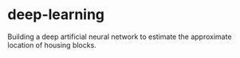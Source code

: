 # deep-learning
Building a deep artificial neural network to estimate the approximate location of housing blocks.
